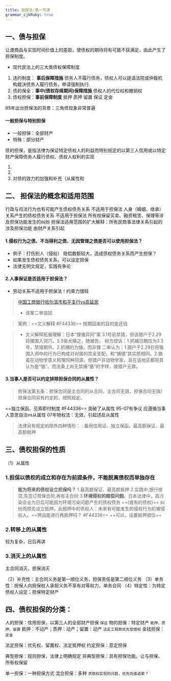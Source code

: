 ```yaml
---
title: 担保法·第一节课
grammar_cjkRuby: true
---
```

## 一、债与担保  
让渡商品与实现时间价值上的差距，使债权的期待将有可能不获满足，由此产生了担保制度。
- 现代民法上的三大类债权保障制度
1.	违约制度： **事后保障措施** 债务人不履行债务，债权人可以提请法院或仲裁机构裁决债务人履行债务，申请强制执行.
2.	债的保全：**事中(债权存续期间)保障措施** 债权人的代位权和撤销权 
3.	债权担保：**事前保障制度** 抵押 质押 留置 保证 定金 

95年出台担保法的背景：三角债现象非常普遍 

#### 一般担保与特别担保
- 一般担保：全部财产
- 特殊：部分财产

债的担保，是指法律为保证特定债权人的利益而特别规定的以第三人信用或以特定财产保障债务人履行债权、债权人权利的实现

1.
2.
3. 对债的效力的加强和补充（从属性和

## 二、	担保法的概念和适用范围
行政与司法行为也有可能产生债权债务关系 不适用于担保法
人身（婚姻、继承）关系产生的债权债务关系 不适用于担保法
所有权保留买卖、融资租赁、保理等涉及担保功能发生的纠纷 担保法适用范围的扩大解释：所有民商事法律关系引起的涉及担保功能 由财产关系引起

#### 1.侵权行为之债、不当得利之债、无因管理之债是否可以使用担保法？
- 例子：打伤别人（侵权） 赔偿数额较大，造成债权债务关系而产生担保？
- 如果发生债权债务关系，可以设定担保
- 法律无明文规定，实践有争论

#### 2.人事保证是否适用于担保法？
- 劳动关系不适用于担保法！约束力很轻
> [中国工商银行哈尔滨市和平支行vs高延民](http://gongbao.court.gov.cn/Details/8cd2d96232f02f11b0247bcda75e05.html)
> - 该案二审驳回
 


>案例：==文义解释 #F44336== 按期回来的目的是还钱

>- 文义解释拓展理解：日本“狸貉异同”案
>3.1号前禁猎，但该猎户于2.29将狸围入洞穴，3.3驱犬捕之，随被告。
>辩方控诉：1.抓捕日期应为3.3号，禁猎期外。2.抓捕的为貉，而非狸
>二审认为：1.猎户于2.29日将貉围入洞中的行为已构成对对貉的完全支配，和“捕猎”其实质相同。2.貉虽在动物学意义和狸同种同源，但猎户非动物学家，且在该地区都将其认为是“貉”。而法条上尚无禁捕“貉”的字样，故猎户无罪。

#### 3.当事人是否可以约定排除担保合同的从属性？
>担保法第五条：担保合同是主合同的从合同，主合同无效，担保合同无效/担保合同另有约定的，按照规定。

==独立保函、见索即付制度 #F44336== 突破了从属性
95-07有争议 应遵循当事人意思自治vs从属性
07年物权法：无效，引起违反从属性
>法律另有规定的除外四种情形：
>: 备用信用证、独立保函、最高额保证、最高额抵押

## 三、债权担保的性质
（1）从属性
### 1.担保以债权的成立和存在为前提条件，不能脱离债权而单独存在
>**能为将来的债权设立担保吗？**
1.最高额保证、最高额抵押
2.实践中,银行借贷,先签订担保合同,再有主合同
3.**环境侵权的赔偿问题**。日本法律中，高污染企业为日后可能因为环境污染问题产生的债权债务 ==(或有的债权)== 纠纷而预先设立抵押。此抵押中的债权人：未来有可能发生的侵权行为的被侵权人。==押品能进行再抵押吗？ #F44336== ++可以，设置抵押顺位++ 

### 2.转移上的从属性
较为复杂，日后再讲
### 3.消灭上的从属性
主合同消灭，担保消灭

（2）补充性：主合同义务是第一顺位义务，担保责任是第二顺位义务
（3）单务性：担保人向担保权人承担义务不享有对等权力，单务合同
（4）特定性：为特定债权人设定；担保特定财产

## 四、债权担保的分类：
人的担保：信用担保，以第三人的全部财产担保 `保证`
物的担保：特定财产 `抵押、质押、留置`
	抵押：不动产；质押：动产；留置：动产 `法定工程款优先受偿权`
金钱担保：`定金`

法定担保：优先权、留置权、法定抵押权
约定担保：意定担保

典型担保：规则担保，法律上明确规定
非典型担保：具有担保功能。让与担保、所有权保留

单一担保：一种担保方式
混合担保：多种 `求偿权实现的问题，优先向谁追索？`

